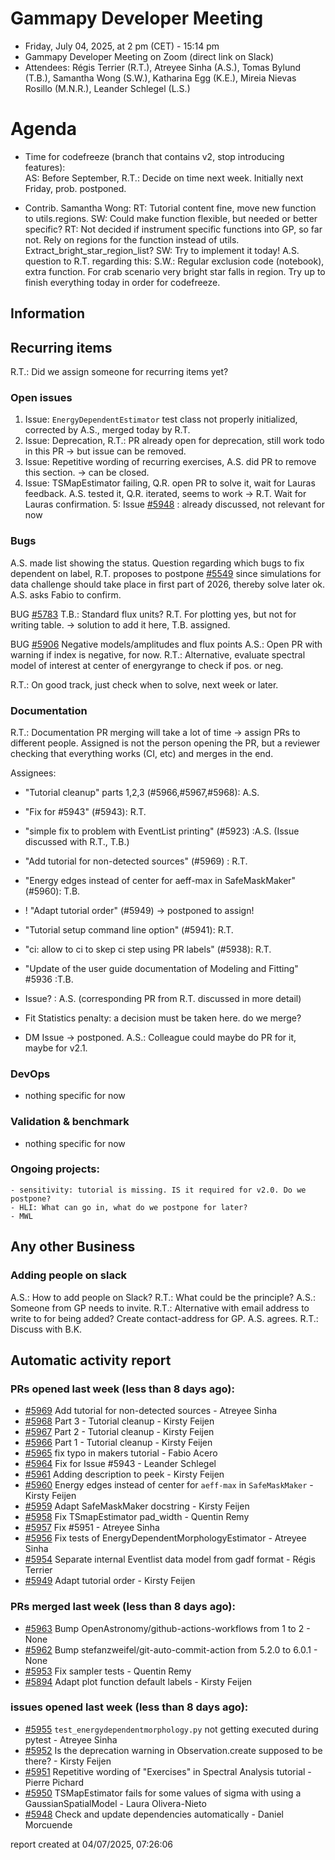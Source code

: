 # Gammapy Developer Meeting 
 * Friday, July 04, 2025, at 2 pm (CET) - 15:14 pm
 * Gammapy Developer Meeting on Zoom (direct link on Slack)
 * Attendees: Régis Terrier (R.T.), Atreyee Sinha (A.S.), Tomas Bylund (T.B.), Samantha Wong (S.W.), Katharina Egg (K.E.), Mireia Nievas Rosillo (M.N.R.), Leander Schlegel (L.S.)

# Agenda

* Time for codefreeze (branch that contains v2, stop introducing features):   
AS: Before September, R.T.: Decide on time next week. Initially next Friday, prob. postponed.

* Contrib. Samantha Wong:
RT: Tutorial content fine, move new function to utils.regions. 
SW: Could make function flexible, but needed or better specific? 
RT: Not decided if instrument specific functions into GP, so far not. Rely on regions for the function instead of utils. Extract_bright_star_region_list? 
SW: Try to implement it today!
A.S. question to R.T. regarding this: 
S.W.: Regular exclusion code (notebook), extra function. For crab scenario very bright star falls in region.
Try up to finish everything today in order for codefreeze.

## Information

## Recurring items

R.T.: Did we assign someone for recurring items yet?

### Open issues

1. Issue: `EnergyDependentEstimator` test class not properly initialized, corrected by A.S., merged today by R.T. 
2. Issue: Deprecation, R.T.: PR already open for deprecation, still work todo in this PR -> but issue can be removed.
3. Issue: Repetitive wording of recurring exercises, A.S. did PR to remove this section. -> can be closed.
4. Issue: TSMapEstimator failing, Q.R. open PR to solve it, wait for Lauras feedback. A.S. tested it, Q.R. iterated, seems to work -> R.T. Wait for Lauras confirmation.
5: Issue [#5948](https://github.com/gammapy/gammapy/issues/5948) : already discussed, not relevant for now

### Bugs

A.S. made list showing the status. Question regarding which bugs to fix dependent on label, R.T. proposes to postpone [#5549](https://github.com/gammapy/gammapy/issues/5549) since simulations for data challenge should take place in first part of 2026, thereby solve later ok. A.S. asks Fabio to confirm.

BUG [#5783](https://github.com/gammapy/gammapy/issues/5783)
T.B.: Standard flux units? R.T. For plotting yes, but not for writing table. -> solution to add it here, T.B. assigned.

BUG [#5906](https://github.com/gammapy/gammapy/issues/5906) Negative models/amplitudes and flux points
A.S.: Open PR with warning if index is negative, for now. R.T.: Alternative, evaluate spectral model of interest at center of energyrange to check if pos. or neg.

R.T.: On good track, just check when to solve, next week or later.

### Documentation

R.T.: Documentation PR merging will take a lot of time -> assign PRs to different people. Assigned is not the person opening the PR, but a reviewer checking that everything works (CI, etc) and merges in the end.

Assignees:
- "Tutorial cleanup" parts 1,2,3 (#5966,#5967,#5968): A.S.
- "Fix for #5943" (#5943): R.T.
- "simple fix to problem with EventList printing" (#5923) :A.S. (Issue discussed with R.T., T.B.)
- "Add tutorial for non-detected sources" (#5969) : R.T.
- "Energy edges instead of center for aeff-max in SafeMaskMaker" (#5960): T.B.
- ! "Adapt tutorial order" (#5949) -> postponed to assign!
- "Tutorial setup command line option" (#5941): R.T.
- "ci: allow to ci to skep ci step using PR labels" (#5938): R.T.
- "Update of the user guide documentation of Modeling and Fitting" #5936 :T.B. 

- Issue? : A.S.
(corresponding PR from R.T. discussed in more detail)

- Fit Statistics penalty: a decision must be taken here. do we merge?
- DM Issue -> postponed. A.S.: Colleague could maybe do PR for it, maybe for v2.1.

### DevOps

- nothing specific for now

### Validation & benchmark

- nothing specific for now

### Ongoing projects:
    - sensitivity: tutorial is missing. IS it required for v2.0. Do we postpone?
    - HLI: What can go in, what do we postpone for later?
    - MWL

## Any other Business

### Adding people on slack
A.S.: How to add people on Slack? R.T.: What could be the principle? A.S.: Someone from GP needs to invite. R.T.: Alternative with email address to write to for being added? Create contact-address for GP. A.S. agrees. R.T.: Discuss with B.K.

## Automatic activity report

### PRs opened last week (less than 8 days ago): 
* [#5969](https://github.com/gammapy/gammapy/pull/5969) Add tutorial for non-detected sources - Atreyee Sinha
* [#5968](https://github.com/gammapy/gammapy/pull/5968) Part 3 - Tutorial cleanup - Kirsty Feijen
* [#5967](https://github.com/gammapy/gammapy/pull/5967) Part 2 - Tutorial cleanup - Kirsty Feijen
* [#5966](https://github.com/gammapy/gammapy/pull/5966) Part 1 - Tutorial cleanup - Kirsty Feijen
* [#5965](https://github.com/gammapy/gammapy/pull/5965) fix typo in makers tutorial - Fabio Acero
* [#5964](https://github.com/gammapy/gammapy/pull/5964) Fix for Issue #5943 - Leander Schlegel
* [#5961](https://github.com/gammapy/gammapy/pull/5961) Adding description to peek - Kirsty Feijen
* [#5960](https://github.com/gammapy/gammapy/pull/5960) Energy edges instead of center for `aeff-max` in `SafeMaskMaker` - Kirsty Feijen
* [#5959](https://github.com/gammapy/gammapy/pull/5959) Adapt SafeMaskMaker docstring - Kirsty Feijen
* [#5958](https://github.com/gammapy/gammapy/pull/5958) Fix TSmapEstimator pad_width - Quentin Remy
* [#5957](https://github.com/gammapy/gammapy/pull/5957) Fix  #5951 - Atreyee Sinha
* [#5956](https://github.com/gammapy/gammapy/pull/5956) Fix tests of EnergyDependentMorphologyEstimator - Atreyee Sinha
* [#5954](https://github.com/gammapy/gammapy/pull/5954) Separate internal Eventlist data model from gadf format - Régis Terrier
* [#5949](https://github.com/gammapy/gammapy/pull/5949) Adapt tutorial order - Kirsty Feijen

### PRs merged last week (less than 8 days ago): 
* [#5963](https://github.com/gammapy/gammapy/pull/5963) Bump OpenAstronomy/github-actions-workflows from 1 to 2 - None
* [#5962](https://github.com/gammapy/gammapy/pull/5962) Bump stefanzweifel/git-auto-commit-action from 5.2.0 to 6.0.1 - None
* [#5953](https://github.com/gammapy/gammapy/pull/5953) Fix sampler tests - Quentin Remy
* [#5894](https://github.com/gammapy/gammapy/pull/5894) Adapt plot function default labels - Kirsty Feijen

### issues opened last week (less than 8 days ago): 
* [#5955](https://github.com/gammapy/gammapy/issues/5955) `test_energydependentmorphology.py` not getting executed during pytest - Atreyee Sinha
* [#5952](https://github.com/gammapy/gammapy/issues/5952) Is the deprecation warning in Observation.create supposed to be there? - Kirsty Feijen
* [#5951](https://github.com/gammapy/gammapy/issues/5951) Repetitive wording of "Exercises" in Spectral Analysis tutorial - Pierre Pichard
* [#5950](https://github.com/gammapy/gammapy/issues/5950) TSMapEstimator fails for some values of sigma with using a GaussianSpatialModel - Laura Olivera-Nieto
* [#5948](https://github.com/gammapy/gammapy/issues/5948) Check and update dependencies automatically - Daniel Morcuende

 report created at 04/07/2025, 07:26:06
